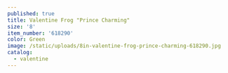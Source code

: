 ```yaml
---
published: true
title: Valentine Frog "Prince Charming"
size: '8'
item_number: '618290'
color: Green
image: /static/uploads/8in-valentine-frog-prince-charming-618290.jpg
catalog:
  - valentine
---
```


